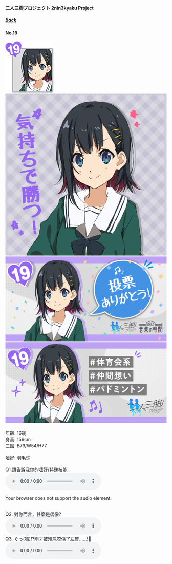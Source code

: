 #### 二人三脚プロジェクト 2nin3kyaku Project
##### [Back](2nin3kyaku_List.md)

#### No.19
<img src="../../../Img/Nanaon/2nin3kyaku/19/19_thumb.png"><br>
<img src="../../../Img/Nanaon/2nin3kyaku/19/19_main.png"><br>
<img src="../../../Img/Nanaon/2nin3kyaku/19/19_thanks.png"><br>
<img src="../../../Img/Nanaon/2nin3kyaku/19/19_desc.png"><br>
<br>
年齡: 16歳<br>
身高: 156cm<br>
三圍: B79/W54/H77<br>
<br>
嗜好: 羽毛球<br>
<br>
Q1.請告訴我你的嗜好/特殊技能<br>
<audio controls="controls">
  <source type="audio/mp3" src="../../../Resources/2nin3kyaku/No19_voice_1.mp3"></source>
  <p>Your browser does not support the audio element.</p>
</audio><br>
Q2. 對你而言，甚麼是偶像? <br>
<audio controls="controls">
  <source type="audio/mp3" src="../../../Resources/2nin3kyaku/No19_voice_2.mp3"></source>
  <p>Your browser does not support the audio element.</p>
</audio><br>
Q3. ぐっ(嗚)!?剛才被殭屍咬傷了左臂……!🧟 <br>
<audio controls="controls">
  <source type="audio/mp3" src="../../../Resources/2nin3kyaku/No19_voice_3.mp3"></source>
  <p>Your browser does not support the audio element.</p>
</audio><br>